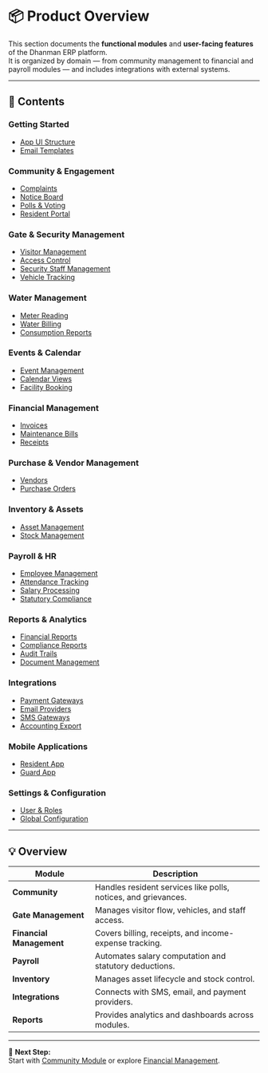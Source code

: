 # 📦 Product Overview

This section documents the **functional modules** and **user-facing features** of the Dhanman ERP platform.  
It is organized by domain — from community management to financial and payroll modules — and includes integrations with external systems.

---

## 📘 Contents

### **Getting Started**
- [App UI Structure](getting-started/app-ui-structure.md)
- [Email Templates](getting-started/email-templates.md)

### **Community & Engagement**
- [Complaints](community/complaints/)
- [Notice Board](community/notice-board/)
- [Polls & Voting](community/polls-voting/)
- [Resident Portal](community/resident-portal/)

### **Gate & Security Management**
- [Visitor Management](gate-management/visitor-management/)
- [Access Control](gate-management/access-control/)
- [Security Staff Management](gate-management/security-staff/)
- [Vehicle Tracking](gate-management/vehicle-tracking/)

### **Water Management**
- [Meter Reading](water-management/meter-reading/)
- [Water Billing](water-management/water-billing/)
- [Consumption Reports](water-management/consumption-reports/)

### **Events & Calendar**
- [Event Management](events-calendar/event-management/)
- [Calendar Views](events-calendar/calendar-views/)
- [Facility Booking](events-calendar/facility-booking/)

### **Financial Management**
- [Invoices](financial-management/invoices/)
- [Maintenance Bills](financial-management/maintenance-bills/)
- [Receipts](financial-management/receipts/)

### **Purchase & Vendor Management**
- [Vendors](purchase-management/vendors/)
- [Purchase Orders](purchase-management/purchase-orders/)

### **Inventory & Assets**
- [Asset Management](inventory-assets/asset-management/)
- [Stock Management](inventory-assets/stock-management/)

### **Payroll & HR**
- [Employee Management](payroll/employee-management/)
- [Attendance Tracking](payroll/attendance/)
- [Salary Processing](payroll/salary-processing/)
- [Statutory Compliance](payroll/statutory-compliance/)

### **Reports & Analytics**
- [Financial Reports](reports-analytics/)
- [Compliance Reports](audit-compliance/compliance-reports/)
- [Audit Trails](audit-compliance/audit-trails/)
- [Document Management](audit-compliance/document-management/)

### **Integrations**
- [Payment Gateways](integrations/payment-gateways/)
- [Email Providers](integrations/email-providers/)
- [SMS Gateways](integrations/sms-gateways/)
- [Accounting Export](integrations/accounting-export/)

### **Mobile Applications**
- [Resident App](mobile-app/resident-app/)
- [Guard App](mobile-app/guard-app/)

### **Settings & Configuration**
- [User & Roles](users-roles/)
- [Global Configuration](settings-configuration/)

---

## 💡 Overview

| Module | Description |
|--------|--------------|
| **Community** | Handles resident services like polls, notices, and grievances. |
| **Gate Management** | Manages visitor flow, vehicles, and staff access. |
| **Financial Management** | Covers billing, receipts, and income-expense tracking. |
| **Payroll** | Automates salary computation and statutory deductions. |
| **Inventory** | Manages asset lifecycle and stock control. |
| **Integrations** | Connects with SMS, email, and payment providers. |
| **Reports** | Provides analytics and dashboards across modules. |

---

📘 **Next Step:**  
Start with [Community Module](community/) or explore [Financial Management](financial-management/).
